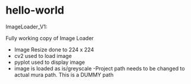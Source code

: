 # hello-world


ImageLoader_V1:

Fully working copy of Image Loader
- Image Resize done to 224 x 224
- cv2 used to load image
- pyplot used to display image
- image is loaded as is/greyscale
-Project path needs to be changed to actual mura path. This is a DUMMY path
